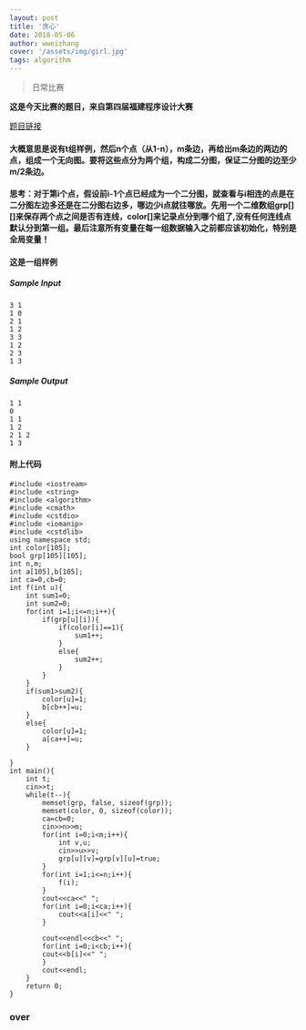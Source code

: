 ```yaml
---
layout: post
title: '贪心'
date: 2018-05-06
author: wweizhang
cover: '/assets/img/girl.jpg'
tags: algorithm
---
```


> 日常比赛

**这是今天比赛的题目，来自第四届福建程序设计大赛**

[题目链接](http://acm.fzu.edu.cn/problem.php?pid=2141)

#### 大概意思是说有t组样例，然后n个点（从1-n），m条边，再给出m条边的两边的点，组成一个无向图。要将这些点分为两个组，构成二分图，保证二分图的边至少m/2条边。

####  思考：对于第i个点，假设前i-1个点已经成为一个二分图，就查看与i相连的点是在二分图左边多还是在二分图右边多，哪边少i点就往哪放。先用一个二维数组grp[][]来保存两个点之间是否有连线，color[]来记录点分到哪个组了,没有任何连线点默认分到第一组。最后注意所有变量在每一组数据输入之前都应该初始化，特别是全局变量！

#### 这是一组样例

##### Sample Input
    3 1
    1 0 
    2 1
    1 2
    3 3
    1 2
    2 3
    1 3
 ##### Sample Output
    1 1
    0
    1 1
    1 2
    2 1 2
    1 3
#### 附上代码


```clike
#include <iostream>
#include <string>
#include <algorithm>
#include <cmath>
#include <cstdio>
#include <iomanip>
#include <cstdlib>
using namespace std;
int color[105];
bool grp[105][105];
int n,m;
int a[105],b[105];
int ca=0,cb=0;
int f(int u){
	int sum1=0;
	int sum2=0;
	for(int i=1;i<=n;i++){
		if(grp[u][i]){
			if(color[i]==1){
				sum1++;
			}
			else{
				sum2++;
			}
		}	
	}
	if(sum1>sum2){
		color[u]=1;
		b[cb++]=u;
	}
	else{
		color[u]=1;
		a[ca++]=u;
	}

} 
int main(){
	int t;
	cin>>t;
	while(t--){
		memset(grp, false, sizeof(grp)); 
		memset(color, 0, sizeof(color)); 
		ca=cb=0;
		cin>>n>>m;
		for(int i=0;i<m;i++){
			int v,u;
			cin>>u>>v;
			grp[u][v]=grp[v][u]=true;
		}
		for(int i=1;i<=n;i++){
			f(i);
		}
		cout<<ca<<" ";
		for(int i=0;i<ca;i++){
			cout<<a[i]<<" ";
		}
	
		cout<<endl<<cb<<" ";
		for(int i=0;i<cb;i++){
		cout<<b[i]<<" ";
		}
		cout<<endl;
	}
	return 0;
}

```

### over
